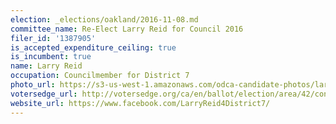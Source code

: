 ```yaml
---
election: _elections/oakland/2016-11-08.md
committee_name: Re-Elect Larry Reid for Council 2016
filer_id: '1387905'
is_accepted_expenditure_ceiling: true
is_incumbent: true
name: Larry Reid
occupation: Councilmember for District 7
photo_url: https://s3-us-west-1.amazonaws.com/odca-candidate-photos/larry-reid.png
votersedge_url: http://votersedge.org/ca/en/ballot/election/area/42/contests/contest/13238/candidate/130763?&county=Alameda%20County&election_authority_id=1
website_url: https://www.facebook.com/LarryReid4District7/
---
```

